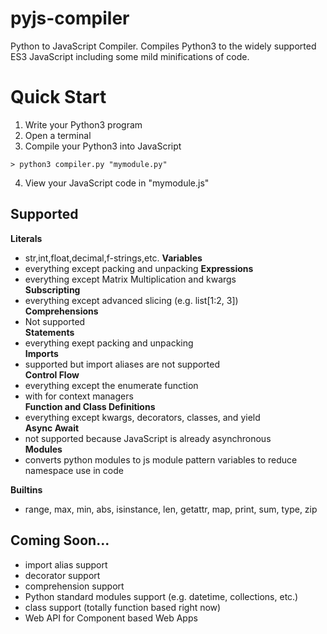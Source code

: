 # pyjs-compiler
Python to JavaScript Compiler. Compiles Python3 to the widely supported ES3 JavaScript including some mild minifications of code.

# Quick Start
1. Write your Python3 program
2. Open a terminal
3. Compile your Python3 into JavaScript
```
> python3 compiler.py "mymodule.py"
```
4. View your JavaScript code in "mymodule.js"

## Supported
**Literals**
* str,int,float,decimal,f-strings,etc.
**Variables**
* everything except packing and unpacking
**Expressions**
* everything except Matrix Multiplication and kwargs  
**Subscripting**
* everything except advanced slicing (e.g. list[1:2, 3])  
**Comprehensions**
* Not supported  
**Statements**
* everything exept packing and unpacking  
**Imports**
* supported but import aliases are not supported  
**Control Flow**
* everything except the enumerate function  
* with for context managers  
**Function and Class Definitions**
* everything except kwargs, decorators, classes, and yield  
**Async Await**
* not supported because JavaScript is already asynchronous  
**Modules**
* converts python modules to js module pattern variables to reduce namespace use in code  
  
**Builtins**
* range, max, min, abs, isinstance, len, getattr, map, print, sum, type, zip  
  
## Coming Soon...
* import alias support  
* decorator support  
* comprehension support  
* Python standard modules support (e.g. datetime, collections, etc.)  
* class support (totally function based right now)  
* Web API for Component based Web Apps  
